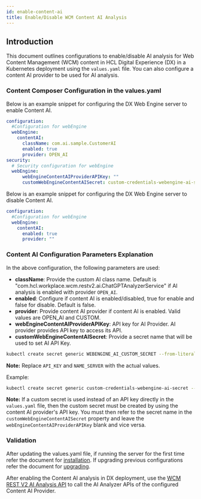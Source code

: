 ```yaml
---
id: enable-content-ai
title: Enable/Disable WCM Content AI Analysis
---
```


## Introduction
This document outlines configurations to enable/disable  AI analysis for Web Content Management (WCM) content in HCL Digital Experience (DX) in a Kubernetes deployment using the `values.yaml` file. You can also configure a content AI provider to be used for AI analysis.

### Content Composer Configuration in the values.yaml
Below is an example snippet for configuring the DX Web Engine server to enable Content AI. 

```yaml
configuration:
  #Configuration for webEngine
  webEngine:
    contentAI:
      className: com.ai.sample.CustomerAI
      enabled: true
      provider: OPEN_AI
security:
  # Security configuration for webEngine
  webEngine:
      webEngineContentAIProviderAPIKey: ""
      customWebEngineContentAISecret: custom-credentials-webengine-ai-secret
```

Below is an example snippet for configuring the DX Web Engine server to disable Content AI.

```yaml
configuration:
  #Configuration for webEngine
  webEngine:
    contentAI:
      enabled: true
      provider: ""
```

### Content AI Configuration Parameters Explanation

In the above configuration, the following parameters are used:

- **className**: Provide the custom AI class name. Default is "com.hcl.workplace.wcm.restv2.ai.ChatGPTAnalyzerService" if AI analysis is enabled with provider `OPEN_AI`.
- **enabled**: Configure if content AI is enabled/disabled, true for enable and false for disable. Default is false.
- **provider**: Provide content AI provider if content AI is enabled. Valid values are OPEN_AI and CUSTOM.
- **webEngineContentAIProviderAPIKey**: API key for AI Provider. AI provider provides API key to access its API.
- **customWebEngineContentAISecret**: Provide a secret name that will be used to set AI API Key.

```sh
kubectl create secret generic WEBENGINE_AI_CUSTOM_SECRET --from-literal=apiKey=API_KEY --namespace=NAME_SERVER
```
**Note:** Replace `API_KEY` and `NAME_SERVER` with the actual values.

Example:
```sh
kubectl create secret generic custom-credentials-webengine-ai-secret --from-literal=apiKey=your-API-Key --namespace=dxns
```
**Note:** If a custom secret is used instead of an API key directly in the `values.yaml` file, then the custom secret must be created by using the content AI provider's API key. You must then refer to the secret name in the `customWebEngineContentAISecret` property and leave the `webEngineContentAIProviderAPIKey` blank and vice versa.

### Validation

After updating the values.yaml file, if running the server for the first time refer the document for [installation](./install.md). If upgrading previous configurations refer the document for [upgrading](./helm-upgrade-values.md).

After enabling the Content AI analysis in DX deployment, use the [WCM REST V2 AI Analysis API](https://opensource.hcltechsw.com/digital-experience/CF222/manage_content/wcm_development/wcm_rest_v2_ai_analysis/) to call the AI Analyzer APIs of the configured Content AI Provider.